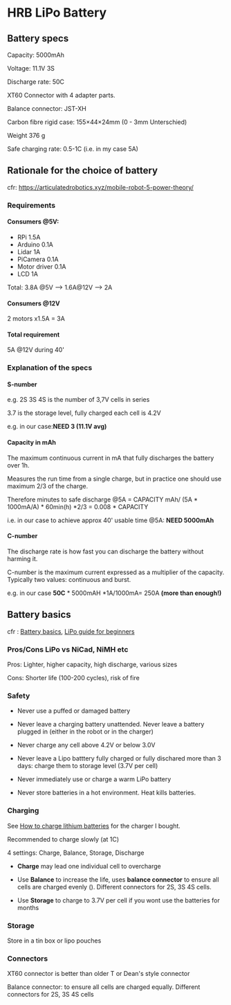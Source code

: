 # HRB LiPo Battery 

## Battery specs

Capacity: 5000mAh 

Voltage: 11.1V 3S 

Discharge rate: 50C 

XT60 Connector with 4 adapter parts. 

Balance connector: JST-XH

Carbon fibre rigid case: 155×44×24mm (0 - 3mm Unterschied) 

Weight 376 g

Safe charging rate: 0.5-1C (i.e. in my case 5A)

## Rationale for the choice of battery

cfr: https://articulatedrobotics.xyz/mobile-robot-5-power-theory/

### Requirements

#### Consumers @5V:

* RPi 1.5A
* Arduino 0.1A
* Lidar 1A
* PiCamera 0.1A
* Motor driver  0.1A
* LCD 1A

Total: 3.8A @5V --> 1.6A@12V --> 2A 

#### Consumers @12V

2 motors x1.5A = 3A

#### Total requirement

5A @12V during 40'

### Explanation of the specs

#### S-number

e.g. 2S 3S 4S is the number of 3,7V cells in series

3.7 is the storage level, fully charged each cell is 4.2V

e.g. in our case:**NEED 3 (11.1V avg)** 

#### Capacity in mAh

The maximum continuous current in mA that fully discharges the battery over 1h. 

Measures the run time from a single charge, but in practice one should use maximum 2/3 of the charge.

Therefore minutes to safe discharge @5A = CAPACITY mAh/ (5A * 1000mA/A) * 60min(h) *2/3 = 0.008 * CAPACITY

i.e. in our case to achieve approx 40' usable time @5A: **NEED 5000mAh** 

#### C-number

The discharge rate is how fast you can discharge the battery without harming it. 

C-number is the maximum current expressed as a multiplier of the capacity. Typically two values: continuous and burst.

e.g. in our case **50C** * 5000mAH *1A/1000mA= 250A **(more than enough!)** 

## Battery basics

cfr : [Battery basics](https://www.youtube.com/watch?v=4bzyvmiFTZo), [LiPo guide for beginners](https://www.youtube.com/watch?v=Lk7wzVYmXSA)

### Pros/Cons LiPo vs NiCad, NiMH etc

Pros: Lighter, higher capacity, high discharge, various sizes

Cons: Shorter life (100-200 cycles), risk of fire

### Safety

* Never use a puffed or damaged battery
* Never leave a charging battery unattended. Never leave a battery plugged in (either in the robot or in the charger)

* Never charge any cell above 4.2V or below 3.0V

* Never leave a Lipo batttery fully charged or fully dischared more than 3 days: charge them to storage level (3.7V per cell)
* Never immediately use or charge a warm LiPo battery
* Never store batteries in a hot environment. Heat kills batteries.

### Charging

See [How to charge lithium batteries](https://www.makeuseof.com/how-to-charge-a-lipo-battery/ ) for the charger I bought.

Recommended to charge slowly (at 1C)

4 settings: Charge, Balance, Storage, Discharge

* **Charge** may lead one individual cell to overcharge
* Use **Balance** to increase the life, uses **balance connector** to ensure all cells are charged evenly (). Different connectors for 2S, 3S 4S cells. 

* Use **Storage** to charge to 3.7V per cell if you wont use the batteries for months

### Storage

Store in a tin box or lipo pouches

### Connectors

XT60 connector is better than older T or Dean's style connector

Balance connector: to ensure all cells are charged equally. Different connectors for 2S, 3S 4S cells